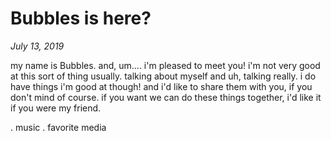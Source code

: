 # Bubbles is here?

_July 13, 2019_

my name is Bubbles. and, um.... i'm pleased to meet you! i'm not very good at this sort of thing usually. talking about myself and uh, talking really. i do have things i'm good at though! and i'd like to share them with you, if you don't mind of course. if you want we can do these things together, i'd like it if you were my friend.

. music
. favorite media
